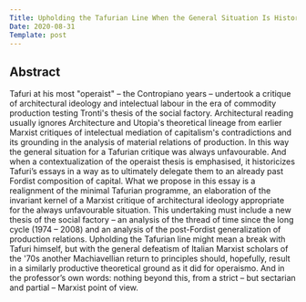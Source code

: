 ```yaml
---
Title: Upholding the Tafurian Line When the General Situation Is Historically Unfavourable
Date: 2020-08-31
Template: post
---
```


<toc />

## Abstract

Tafuri at his most "operaist" – the Contropiano years – undertook a critique of architectural ideology and intelectual labour in the era of commodity production testing Tronti's thesis of the social factory. Architectural reading usually ignores Architecture and Utopia's theoretical lineage from earlier Marxist critiques of intelectual mediation of capitalism's contradictions and its grounding in the analysis of material relations of production. In this way the general situation for a Tafurian critique was always unfavourable. And when a contextualization of the operaist thesis is emphasised, it historicizes Tafuri’s essays in a way as to ultimately delegate them to an already past Fordist composition of capital. What we propose in this essay is a realignment of the minimal Tafurian programme, an elaboration of the invariant kernel of a Marxist critique of architectural ideology appropriate for the always unfavourable situation. This undertaking must include a new thesis of the social factory – an analysis of the thread of time since the long cycle (1974 – 2008) and an analysis of the post-Fordist generalization of production relations. Upholding the Tafurian line might mean a break with Tafuri himself, but with the general defeatism of Italian Marxist scholars of the '70s another Machiavellian return to principles should, hopefully, result in a similarly productive theoretical ground as it did for operaismo. And in the professor’s own words: nothing beyond this, from a strict – but sectarian and partial – Marxist point of view.